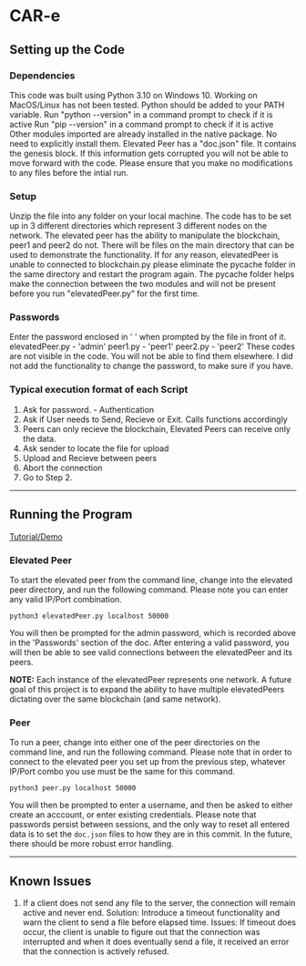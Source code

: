 # CAR-e

## Setting up the Code

### Dependencies

This code was built using Python 3.10 on Windows 10. Working on MacOS/Linux has not been tested.
Python should be added to your PATH variable.
Run "python --version" in a command prompt to check if it is active
Run "pip --version" in a command prompt to check if it is active
Other modules imported are already installed in the native package. No need to explicitly install them.
Elevated Peer has a "doc.json" file. It contains the genesis block. If this information gets corrupted you will not be able
to move forward with the code. Please ensure that you make no modifications to any files before the intial run.

### **Setup**
Unzip the file into any folder on your local machine. 
The code has to be set up in 3 different directories which represent 3 different nodes on the network.
The elevated peer has the ability to manipulate the blockchain, peer1 and peer2 do not.
There will be files on the main directory that can be used to demonstrate the functionality.
If for any reason, elevatedPeer is unable to connected to blockchain.py please eliminate the pycache folder
in the same directory and restart the program again. The pycache folder helps make the connection between the two modules
and will not be present before you run "elevatedPeer.py" for the first time.

### **Passwords**
Enter the password enclosed in ' ' when prompted by the file in front of it.
elevatedPeer.py - 'admin'
peer1.py - 'peer1'
peer2.py - 'peer2'
These codes are not visible in the code. You will not be able to find them elsewhere. 
I did not add the functionality to change the password, to make sure if you have.


### **Typical execution format of each Script**
1. Ask for password. - Authentication
2. Ask if User needs to Send, Recieve or Exit. Calls functions accordingly
3. Peers can only recieve the blockchain, Elevated Peers can receive only the data.
4. Ask sender to locate the file for upload
5. Upload and Recieve between peers
6. Abort the connection
7. Go to Step 2.

----------------------------------------------------------------------------------------------------------------------


## Running the Program

[Tutorial/Demo](https://www.youtube.com/watch?v=P7s4JZPbnhE)

### **Elevated Peer**

To start the elevated peer from the command line, change into the elevated peer directory, and run the following command. Please note you can enter any valid IP/Port combination.

`python3 elevatedPeer.py localhost 50000`

You will then be prompted for the admin password, which is recorded above in the 'Passwords' section of the doc. After entering a valid password, you will then be able to see valid connections between the elevatedPeer and its peers.

**NOTE:** Each instance of the elevatedPeer represents one network. A future goal of this project is to expand the ability to have multiple elevatedPeers dictating over the same blockchain (and same network).

### **Peer**

To run a peer, change into either one of the peer directories on the command line, and run the following command. Please note that in order to connect to the elevated peer you set up from the previous step, whatever IP/Port combo you use must be the same for this command.

`python3 peer.py localhost 50000`

You will then be prompted to enter a username, and then be asked to either create an acccount, or enter existing credentials. Please note that passwords persist between sessions, and the only way to reset all entered data is to set the `doc.json` files to how they are in this commit. In the future, there should be more robust error handling.


----------------------------------------------------------------------------------------------------------------------

## Known Issues
1. If a client does not send any file to the server, the connection will remain active and never end.
	Solution: Introduce a timeout functionality and warn the client to send a file before elapsed time.
	Issues: If timeout does occur, the client is unable to figure out that the connection was interrupted and when it does eventually send a file, 
		it received an error that the connection is actively refused.
